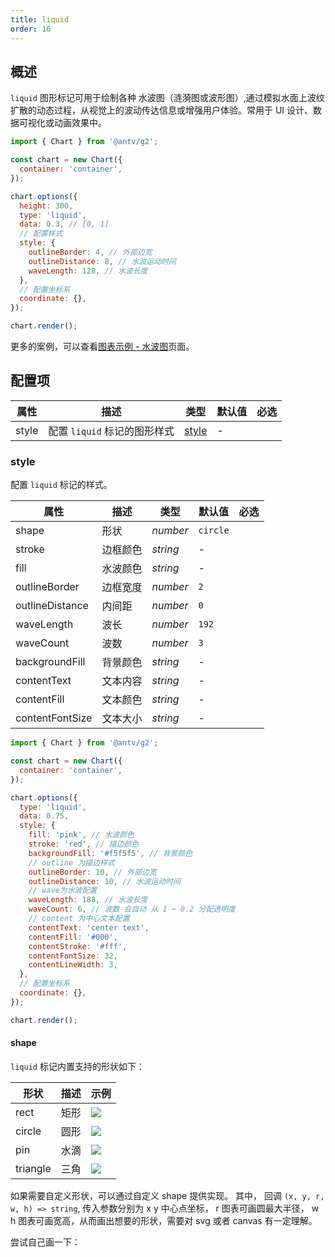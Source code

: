 ```yaml
---
title: liquid
order: 16
---
```


## 概述

`liquid` 图形标记可用于绘制各种 水波图（涟漪图或波形图）,通过模拟水面上波纹扩散的动态过程，从视觉上的波动传达信息或增强用户体验。常用于 UI 设计、数据可视化或动画效果中。

```js | ob { inject: true }
import { Chart } from '@antv/g2';

const chart = new Chart({
  container: 'container',
});

chart.options({
  height: 300,
  type: 'liquid',
  data: 0.3, // [0, 1]
  // 配置样式
  style: {
    outlineBorder: 4, // 外部边宽
    outlineDistance: 8, // 水波运动时间
    waveLength: 128, // 水波长度
  },
  // 配置坐标系
  coordinate: {},
});

chart.render();
```

更多的案例，可以查看[图表示例 - 水波图](/examples#general-Liquid)页面。

## 配置项

| 属性  | 描述                         | 类型            | 默认值 | 必选 |
| ----- | ---------------------------- | --------------- | ------ | ---- |
| style | 配置 `liquid` 标记的图形样式 | [style](#style) | -      |      |

### style

配置 `liquid` 标记的样式。

| 属性            | 描述     | 类型     | 默认值   | 必选 |
| --------------- | -------- | -------- | -------- | ---- |
| shape           | 形状     | _number_ | `circle` |      |
| stroke          | 边框颜色 | _string_ | -        |      |
| fill            | 水波颜色 | _string_ | -        |      |
| outlineBorder   | 边框宽度 | _number_ | `2`      |      |
| outlineDistance | 内间距   | _number_ | `0`      |      |
| waveLength      | 波长     | _number_ | `192`    |      |
| waveCount       | 波数     | _number_ | `3`      |      |
| backgroundFill  | 背景颜色 | _string_ | -        |      |
| contentText     | 文本内容 | _string_ | -        |      |
| contentFill     | 文本颜色 | _string_ | -        |      |
| contentFontSize | 文本大小 | _string_ | -        |      |

```js | ob { inject: true }
import { Chart } from '@antv/g2';

const chart = new Chart({
  container: 'container',
});

chart.options({
  type: 'liquid',
  data: 0.75,
  style: {
    fill: 'pink', // 水波颜色
    stroke: 'red', // 描边颜色
    backgroundFill: '#f5f5f5', // 背景颜色
    // outline 为描边样式
    outlineBorder: 10, // 外部边宽
    outlineDistance: 10, // 水波运动时间
    // wave为水波配置
    waveLength: 188, // 水波长度
    waveCount: 6, // 波数 会自动 从 1 ~ 0.2 分配透明度
    // content 为中心文本配置
    contentText: 'center text',
    contentFill: '#000',
    contentStroke: '#fff',
    contentFontSize: 32,
    contentLineWidth: 3,
  },
  // 配置坐标系
  coordinate: {},
});

chart.render();
```

#### shape

`liquid` 标记内置支持的形状如下：

| 形状     | 描述 | 示例                                                                                                             |
| -------- | ---- | ---------------------------------------------------------------------------------------------------------------- |
| rect     | 矩形 | <img src="https://mdn.alipayobjects.com/huamei_qa8qxu/afts/img/A*yhm7SorCPUsAAAAAAAAAAAAAemJ7AQ/original"></img> |
| circle   | 圆形 | <img src="https://mdn.alipayobjects.com/huamei_qa8qxu/afts/img/A*kMifQItNCRsAAAAAAAAAAAAAemJ7AQ/original"></img> |
| pin      | 水滴 | <img src="https://mdn.alipayobjects.com/huamei_qa8qxu/afts/img/A*bAhUQZX4aYQAAAAAAAAAAAAAemJ7AQ/original"></img> |
| triangle | 三角 | <img src="https://mdn.alipayobjects.com/huamei_qa8qxu/afts/img/A*ApfoS7lBxv8AAAAAAAAAAAAAemJ7AQ/original"></img> |

如果需要自定义形状，可以通过自定义 shape 提供实现。 其中， 回调 `(x, y, r, w, h) => string`, 传入参数分别为 x y 中心点坐标， r 图表可画圆最大半径， w h 图表可画宽高，从而画出想要的形状，需要对 svg 或者 canvas 有一定理解。

尝试自己画一下：

<Playground path="style/general/Liquid/demo/liquid-custom-shape.ts" rid="liquid-shape"></playground>
